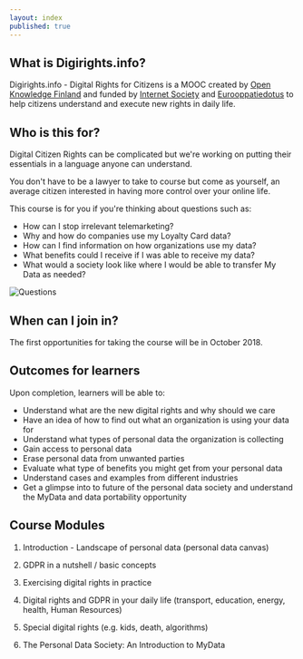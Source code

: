 ```yaml
---
layout: index
published: true
---
```

## What is Digirights.info?

Digirights.info - Digital Rights for Citizens is a MOOC created by [Open Knowledge Finland](http://okf.fi) and funded by [Internet Society](https://www.internetsociety.org/) and [Eurooppatiedotus](https://eurooppatiedotus.fi/) to help citizens understand and execute new rights in daily life.

## Who is this for? 

Digital Citizen Rights can be complicated but we're working on putting their essentials in a language anyone can understand.  

You don't have to be a lawyer to take to course but come as yourself, an average citizen interested in having more control over your online life.

This course is for you if you're thinking about questions such as: 

- How can I stop irrelevant telemarketing? 
- Why and how do companies use my Loyalty Card data?
- How can I find information on how organizations use my data?  
- What benefits could I receive if I was able to receive my data?
- What would a society look like where I would be able to transfer My Data as needed? 

![Questions](questions.png)

## When can I join in?

The first opportunities for taking the course will be in October 2018. 

## Outcomes for learners

Upon completion, learners will be able to: 

- Understand what are the new digital rights and why should we care
- Have an idea of how to find out what an organization is using your data for
- Understand what types of personal data the organization is collecting
- Gain access to personal data 
- Erase personal data from unwanted parties
- Evaluate what type of benefits you might get from your personal data
- Understand cases and examples from different industries 
- Get a glimpse into to future of the personal data society and understand the MyData and data portability opportunity 

## Course Modules

1. Introduction - Landscape of personal data (personal data canvas)

2. GDPR in a nutshell / basic concepts

3. Exercising digital rights in practice

4. Digital rights and GDPR in your daily life (transport, education, energy, health, Human Resources)

5. Special digital rights (e.g. kids, death, algorithms)

6. The Personal Data Society: An Introduction to MyData
